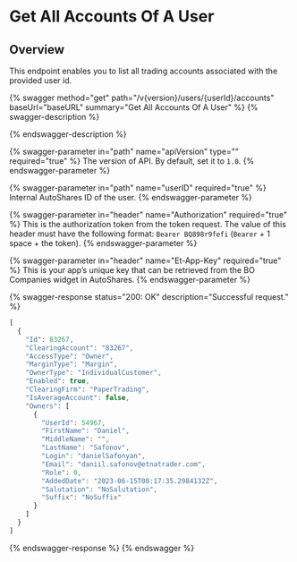 # Get All Accounts Of A User

## Overview

This endpoint enables you to list all trading accounts associated with the provided user id.

{% swagger method="get" path="/v{version}/users/{userId}/accounts" baseUrl="baseURL" summary="Get All Accounts Of A User" %}
{% swagger-description %}

{% endswagger-description %}

{% swagger-parameter in="path" name="apiVersion" type="" required="true" %}
The version of API. By default, set it to `1.0`.
{% endswagger-parameter %}

{% swagger-parameter in="path" name="userID" required="true" %}
Internal AutoShares ID of the user.
{% endswagger-parameter %}

{% swagger-parameter in="header" name="Authorization" required="true" %}
This is the authorization token from the token request. The value of this header must have the following format: `Bearer BQ898r9fefi` (`Bearer` + 1 space + the token).
{% endswagger-parameter %}

{% swagger-parameter in="header" name="Et-App-Key" required="true" %}
This is your app’s unique key that can be retrieved from the BO Companies widget in AutoShares.
{% endswagger-parameter %}

{% swagger-response status="200: OK" description="Successful request." %}
```javascript
[
  {
    "Id": 83267,
    "ClearingAccount": "83267",
    "AccessType": "Owner",
    "MarginType": "Margin",
    "OwnerType": "IndividualCustomer",
    "Enabled": true,
    "ClearingFirm": "PaperTrading",
    "IsAverageAccount": false,
    "Owners": [
      {
        "UserId": 54967,
        "FirstName": "Daniel",
        "MiddleName": "",
        "LastName": "Safonov",
        "Login": "danielSafonyan",
        "Email": "daniil.safonov@etnatrader.com",
        "Role": 0,
        "AddedDate": "2023-06-15T08:17:35.2984132Z",
        "Salutation": "NoSalutation",
        "Suffix": "NoSuffix"
      }
    ]
  }
]
```
{% endswagger-response %}
{% endswagger %}
